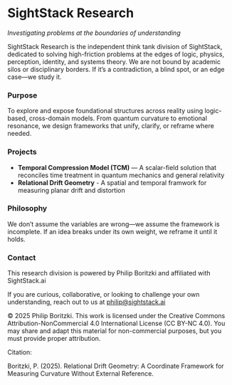 # SightStack Research

*Investigating problems at the boundaries of understanding*

SightStack Research is the independent think tank division of SightStack, dedicated to solving high-friction problems at the edges of logic, physics, perception, identity, and systems theory. We are not bound by academic silos or disciplinary borders. If it’s a contradiction, a blind spot, or an edge case—we study it.

### Purpose

To explore and expose foundational structures across reality using logic-based, cross-domain models. From quantum curvature to emotional resonance, we design frameworks that unify, clarify, or reframe where needed.

### Projects

* **Temporal Compression Model (TCM)** — A scalar-field solution that reconciles time treatment in quantum mechanics and general relativity
* **Relational Drift Geometry** - A spatial and temporal framwork for measuring planar drift and distortion



### Philosophy

We don’t assume the variables are wrong—we assume the framework is incomplete. If an idea breaks under its own weight, we reframe it until it holds.

### Contact

This research division is powered by Philip Boritzki and affiliated with SightStack.ai

If you are curious, collaborative, or looking to challenge your own understanding, reach out to us at philip@sightstack.ai

© 2025 Philip Boritzki. This work is licensed under the Creative Commons Attribution-NonCommercial 4.0 International License (CC BY-NC 4.0).
You may share and adapt this material for non-commercial purposes, but you must provide proper attribution.

Citation:

Boritzki, P. (2025). Relational Drift Geometry: A Coordinate Framework for Measuring Curvature Without External Reference.
